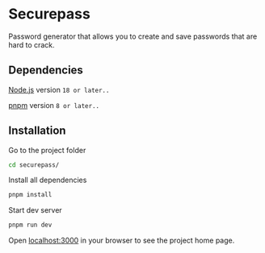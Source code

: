 # Securepass

Password generator that allows you to create and save passwords that are hard to crack.

## Dependencies

[Node.js](https://nodejs.org/en) version `18 or later..`

[pnpm](https://pnpm.io/installation) version `8 or later..`

## Installation

Go to the project folder

```bash
cd securepass/
```

Install all dependencies

```bash
pnpm install
```

Start dev server

```bash
pnpm run dev
```

Open [localhost:3000](http://localhost:3000) in your browser to see the project home page.
